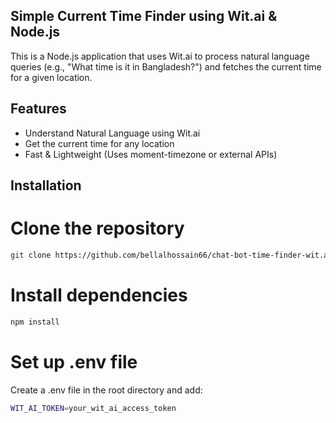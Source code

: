 ## Simple Current Time Finder using Wit.ai & Node.js
This is a Node.js application that uses Wit.ai to process natural language queries (e.g., "What time is it in Bangladesh?") and fetches the current time for a given location.

## Features
- Understand Natural Language using Wit.ai
- Get the current time for any location
- Fast & Lightweight (Uses moment-timezone or external APIs)

## Installation
# Clone the repository
``` bash
git clone https://github.com/bellalhossain66/chat-bot-time-finder-wit.ai-node.git
```
# Install dependencies
```bash
npm install
```
# Set up .env file
Create a .env file in the root directory and add:

```bash
WIT_AI_TOKEN=your_wit_ai_access_token
```